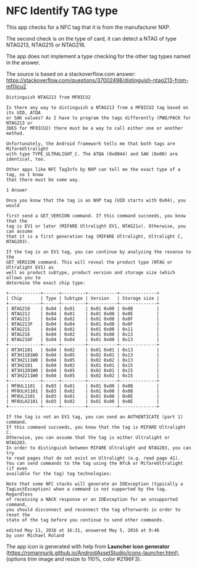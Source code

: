 # NFC Identify TAG type

This app checks for a NFC tag that it is from the manufacturer NXP.

The second check is on the type of card, it can detect a NTAG of type NTAG213, NTAG215 or NTAG216.

The app does not implement a type checking for the other tag types named in the answer.

The source is based on a stackoverflow.com answer:  
https://stackoverflow.com/questions/37002498/distinguish-ntag213-from-mf0icu2
```plaintext
Distinguish NTAG213 from MF0ICU2

Is there any way to distinguish a NTAG213 from a MF0ICU2 tag based on its UID, ATQA 
or SAK values? As I have to program the tags differently (PWD/PACK for NTAG213 or 
3DES for MF0ICU2) there must be a way to call either one or another method.

Unfortunately, the Android framework tells me that both tags are MifareUltralight 
with type TYPE_ULTRALIGHT_C. The ATQA (0x0044) and SAK (0x00) are identical, too.

Other apps like NFC TagInfo by NXP can tell me the exact type of a tag, so I know 
that there must be some way.

1 Answer

Once you know that the tag is an NXP tag (UID starts with 0x04), you would

first send a GET_VERSION command. If this command succeeds, you know that the 
tag is EV1 or later (MIFARE Ultralight EV1, NTAG21x). Otherwise, you can assume 
that it is a first generation tag (MIFARE Ultralight, Ultralight C, NTAG203).

If the tag is an EV1 tag, you can continue by analyzing the resonse to the 
GET_VERSION command. This will reveal the product type (NTAG or Ultralight EV1) as 
well as product subtype, product version and storage size (which allows you to 
determine the exact chip type:

+------------+------+---------+-----------+--------------+
| Chip       | Type | Subtype | Version   | Storage size |
+------------+------+---------+-----------+--------------+
| NTAG210    | 0x04 | 0x01    | 0x01 0x00 | 0x0B         |
| NTAG212    | 0x04 | 0x01    | 0x01 0x00 | 0x0E         |
| NTAG213    | 0x04 | 0x02    | 0x01 0x00 | 0x0F         |
| NTAG213F   | 0x04 | 0x04    | 0x01 0x00 | 0x0F         |
| NTAG215    | 0x04 | 0x02    | 0x01 0x00 | 0x11         |
| NTAG216    | 0x04 | 0x02    | 0x01 0x00 | 0x13         |
| NTAG216F   | 0x04 | 0x04    | 0x01 0x00 | 0x13         |
+------------+------+---------+-----------+--------------+
| NT3H1101   | 0x04 | 0x02    | 0x01 0x01 | 0x13         |
| NT3H1101W0 | 0x04 | 0x05    | 0x02 0x01 | 0x13         |
| NT3H2111W0 | 0x04 | 0x05    | 0x02 0x02 | 0x13         |
| NT3H2101   | 0x04 | 0x02    | 0x01 0x01 | 0x15         |
| NT3H1201W0 | 0x04 | 0x05    | 0x02 0x01 | 0x15         |
| NT3H2211W0 | 0x04 | 0x05    | 0x02 0x02 | 0x15         |
+------------+------+---------+-----------+--------------+
| MF0UL1101  | 0x03 | 0x01    | 0x01 0x00 | 0x0B         |
| MF0ULH1101 | 0x03 | 0x02    | 0x01 0x00 | 0x0B         |
| MF0UL2101  | 0x03 | 0x01    | 0x01 0x00 | 0x0E         |
| MF0ULH2101 | 0x03 | 0x02    | 0x01 0x00 | 0x0E         |
+------------+------+---------+-----------+--------------+

If the tag is not an EV1 tag, you can send an AUTHENTICATE (part 1) command. 
If this command succeeds, you know that the tag is MIFARE Ultralight C. 
Otherwise, you can assume that the tag is either Ultralight or NTAG203.
In order to distinguish between MIFARE Ultralight and NTAG203, you can try 
to read pages that do not exist on Ultralight (e.g. read page 41).
You can send commands to the tag using the NfcA or MifareUltralight (if even 
available for the tag) tag technologies:

Note that some NFC stacks will generate an IOException (typically a 
TagLostException) when a command is not supported by the tag. Regardless 
of receiving a NACK response or an IOException for an unsupported command, 
you should disconnect and reconnect the tag afterwards in order to reset the 
state of the tag before you continue to send other commands.

edited May 11, 2016 at 16:31, answered May 5, 2016 at 9:46
by user Michael Roland
```

The app icon is generated with help from **Launcher icon generator** 
(https://romannurik.github.io/AndroidAssetStudio/icons-launcher.html), 
(options trim image and resize to 110%, color #2196F3).
